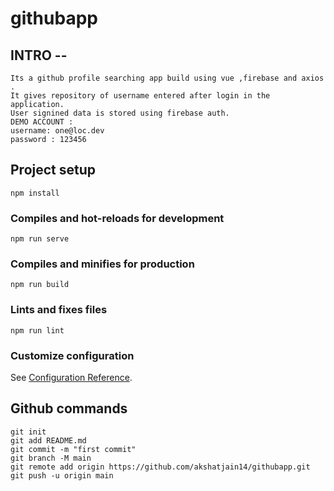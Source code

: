 # githubapp

## INTRO --
```
Its a github profile searching app build using vue ,firebase and axios . 
It gives repository of username entered after login in the application. 
User signined data is stored using firebase auth.
DEMO ACCOUNT :
username: one@loc.dev
password : 123456

```
## Project setup
```
npm install
```

### Compiles and hot-reloads for development
```
npm run serve
```

### Compiles and minifies for production
```
npm run build
```

### Lints and fixes files
```
npm run lint
```

### Customize configuration
See [Configuration Reference](https://cli.vuejs.org/config/).

## Github commands

```
git init
git add README.md
git commit -m "first commit"
git branch -M main
git remote add origin https://github.com/akshatjain14/githubapp.git
git push -u origin main

```
